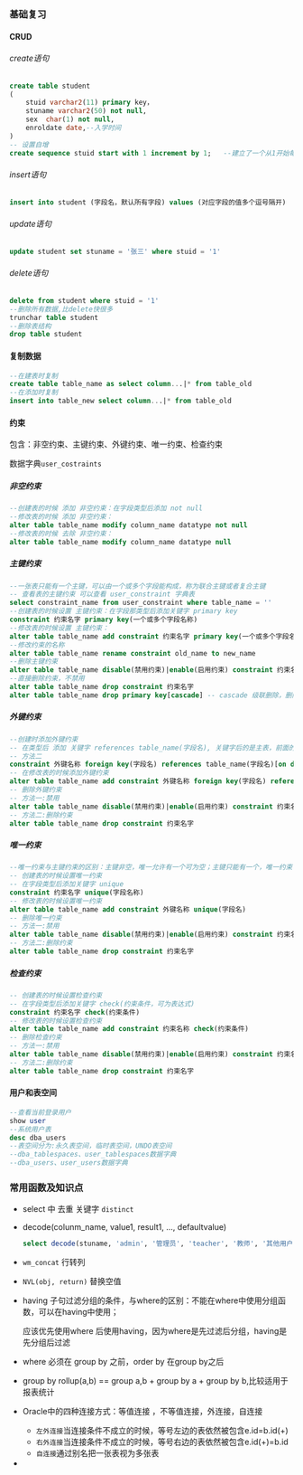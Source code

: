 ### 基础复习

#### CRUD

###### create语句

```sql
create table student
(
    stuid varchar2(11) primary key，
    stuname varchar2(50) not null,
    sex  char(1) not null,
    enroldate date,--入学时间
)
-- 设置自增
create sequence stuid start with 1 increment by 1;   --建立了一个从1开始每次加1的序列。
```

###### insert语句

```sql
insert into student (字段名，默认所有字段) values (对应字段的值多个逗号隔开)
```

###### update语句

```sql
update student set stuname = '张三' where stuid = '1'
```

###### delete语句

```sql
delete from student where stuid = '1'
--删除所有数据,比delete快很多
trunchar table student
--删除表结构
drop table student
```

#### 复制数据

```sql
--在建表时复制
create table table_name as select column...|* from table_old
--在添加时复制
insert into table_new select column...|* from table_old
```

#### 约束

包含：非空约束、主键约束、外键约束、唯一约束、检查约束

数据字典`user_costraints`

##### 非空约束

```sql
--创建表的时候 添加 非空约束：在字段类型后添加 not null
--修改表的时候 添加 非空约束：
alter table table_name modify column_name datatype not null
--修改表的时候 去除 非空约束：
alter table table_name modify column_name datatype null
```

##### 主键约束

```sql
--一张表只能有一个主键，可以由一个或多个字段能构成，称为联合主键或者复合主键
-- 查看表的主键约束 可以查看 user_constraint 字典表
select constraint_name from user_constraint where table_name = ''
--创建表的时候设置 主键约束：在字段那类型后添加关键字 primary key
constraint 约束名字 primary key(一个或多个字段名称)
--修改表的时候设置 主键约束：
alter table table_name add constraint 约束名字 primary key(一个或多个字段名称)
--修改约束的名称
alter table table_name rename constraint old_name to new_name
--删除主键约束
alter table table_name disable(禁用约束)|enable(启用约束) constraint 约束名字
--直接删除约束，不禁用
alter table table_name drop constraint 约束名字
alter table table_name drop primary key[cascade] -- cascade 级联删除，删除其余有关联的约束
```

##### 外键约束

```sql
--创建时添加外键约束
-- 在类型后 添加 关键字 references table_name(字段名), 关键字后的是主表，前面的是从表，主表中的字段 必须是主键，主从表相应的字段必须是同一数据类型
-- 方法二
constraint 外键名称 foreign key(字段名) references table_name(字段名)[on delete cascade]--级联删除
-- 在修改表的时候添加外键约束
alter table table_name add constraint 外键名称 foreign key(字段名) references table_name(字段名)[on delete cascade]
-- 删除外键约束
-- 方法一:禁用
alter table table_name disable(禁用约束)|enable(启用约束) constraint 约束名字
-- 方法二:删除约束
alter table table_name drop constraint 约束名字
```

##### 唯一约束

```sql
--唯一约束与主键约束的区别：主键非空，唯一允许有一个可为空；主键只能有一个，唯一约束可以有多个
-- 创建表的时候设置唯一约束
-- 在字段类型后添加关键字 unique
constraint 约束名字 unique(字段名称)
-- 修改表的时候设置唯一约束
alter table table_name add constraint 外键名称 unique(字段名)
-- 删除唯一约束
-- 方法一:禁用
alter table table_name disable(禁用约束)|enable(启用约束) constraint 约束名字
-- 方法二:删除约束
alter table table_name drop constraint 约束名字
```

##### 检查约束

```sql
-- 创建表的时候设置检查约束
-- 在字段类型后添加关键字 check(约束条件，可为表达式)
constraint 约束名字 check(约束条件)
-- 修改表的时候设置检查约束
alter table table_name add constraint 约束名称 check(约束条件)
-- 删除检查约束
-- 方法一:禁用
alter table table_name disable(禁用约束)|enable(启用约束) constraint 约束名字
-- 方法二:删除约束
alter table table_name drop constraint 约束名字
```



#### 用户和表空间

```sql
--查看当前登录用户
show user
--系统用户表
desc dba_users
--表空间分为:永久表空间，临时表空间，UNDO表空间
--dba_tablespaces、user_tablespaces数据字典
--dba_users、user_users数据字典
```

### 常用函数及知识点

- select 中 去重 关键字 `distinct`

- decode(colunm_name, value1, result1, ..., defaultvalue)

  ```sql
  select decode(stuname, 'admin', '管理员', 'teacher', '教师', '其他用户') from student
  ```

- `wm_concat` 行转列

- `NVL(obj, return)` 替换空值

- having 子句过滤分组的条件，与where的区别：不能在where中使用分组函数，可以在having中使用；

  应该优先使用where 后使用having，因为where是先过滤后分组，having是先分组后过滤

- where 必须在 group by 之前，order by 在group by之后

- group by rollup(a,b) == group a,b + group by a + group by b,比较适用于报表统计

- Oracle中的四种连接方式：等值连接 ，不等值连接，外连接，自连接

  - `左外连接`当连接条件不成立的时候，等号左边的表依然被包含e.id=b.id(+)
  - `右外连接`当连接条件不成立的时候，等号右边的表依然被包含e.id(+)=b.id
  - `自连接`通过别名把一张表视为多张表

- 